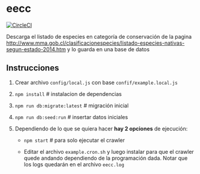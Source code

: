 # eecc

[![CircleCI](https://circleci.com/gh/cswcl/eecc.svg?style=svg)](https://circleci.com/gh/cswcl/eecc)

Descarga el listado de especies en categoría de conservación de la pagina
http://www.mma.gob.cl/clasificacionespecies/listado-especies-nativas-segun-estado-2014.htm
y lo guarda en una base de datos

## Instrucciones

1. Crear archivo `config/local.js` con base `confif/example.local.js`

2. `npm install` # instalacion de dependencias

3. `npm run db:migrate:latest` # migración inicial

4. `npm run db:seed:run` # insertar datos iniciales

5. Dependiendo de lo que se quiera hacer **hay 2 opciones** de ejecución:
    
    - `npm start` # para solo ejecutar el crawler

    - Editar el archivo `example.cron.sh` y luego instalar 
      para que el crawler quede andando dependiendo de la programación dada.
      Notar que los logs quedarán en el archivo `eecc.log`

